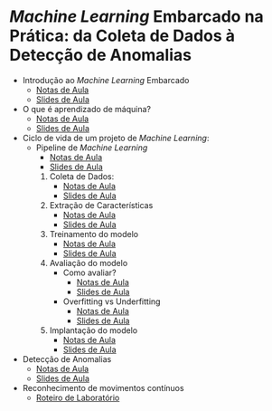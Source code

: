# *Machine Learning* Embarcado na Prática: da Coleta de Dados à Detecção de Anomalias

- Introdução ao *Machine Learning* Embarcado
  - [Notas de Aula](./ml_emb_intro/ml_emb_intro.md)
  - [Slides de Aula](./ml_emb_intro/ml_emb_intro.html)
- O que é aprendizado de máquina?
  - [Notas de Aula](./what_is_ml/what_is_ml.md)
  - [Slides de Aula](./what_is_ml/what_is_ml.html)
- Ciclo de vida de um projeto de *Machine Learning*:
  - Pipeline de *Machine Learning*
    - [Notas de Aula](./pipeline_ml/pipeline_ml.md)
    - [Slides de Aula](./pipeline_ml/pipeline_ml.html)
    1. Coleta de Dados:
       - [Notas de Aula](./data_collection/data_collection.md)
       - [Slides de Aula](./data_collection/data_collection.html)
    2. Extração de Características
       - [Notas de Aula](./feature_extraction/feature_extraction.md)
       - [Slides de Aula](./feature_extraction/feature_extraction.html)
    3. Treinamento do modelo
       - [Notas de Aula](./train/train.md)
       - [Slides de Aula](./train/train.html)
    4. Avaliação do modelo
       - Como avaliar?
          - [Notas de Aula](./evaluation/how_to_evaluate/how_to_evaluate.md)
          - [Slides de Aula](./evaluation/how_to_evaluate/how_to_evaluate.html)
       - Overfitting vs Underfitting
          - [Notas de Aula](./evaluation/underfitting_overfitting/underfitting_overfitting.md)
          - [Slides de Aula](./evaluation/underfitting_overfitting/underfitting_overfitting.html)
    5. Implantação do modelo
       - [Notas de Aula](./deployment/deployment.md)
       - [Slides de Aula](./deployment/deployment.html)
- Detecção de Anomalias
  - [Notas de Aula](./anomaly_detection/anomaly_detection/anomaly_detection.md)
  - [Slides de Aula](./anomaly_detection/anomaly_detection/anomaly_detection.html)
- Reconhecimento de movimentos contínuos
  - [Roteiro de Laboratório](lab_imu.pdf)